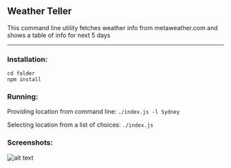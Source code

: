 ## Weather Teller
This command line utility fetches weather info from metaweather.com and shows a table of info for next 5 days

___

### Installation:
    cd folder
    npm install

### Running:
Providing location from command line:
`./index.js -l Sydney`

Selecting location from a list of choices:
`./index.js`


### Screenshots:

![alt text](master/screenshots/full-output.png)
